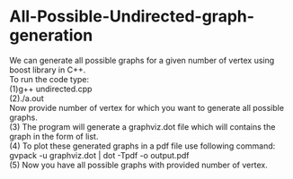# All-Possible-Undirected-graph-generation
We can generate all possible graphs for a given number of vertex using boost library in C++.  <br />
To run the code type:<br />
(1)g++ undirected.cpp<br />
(2)./a.out<br />
Now provide number of vertex for which you want to generate all possible graphs.<br />
(3) The program will generate a graphviz.dot file which will contains the graph in the form of list.<br />
(4) To plot these generated graphs in a pdf file use following command:<br />
    gvpack -u graphviz.dot | dot -Tpdf -o output.pdf<br />
(5) Now you have all possible graphs with provided number of vertex.
